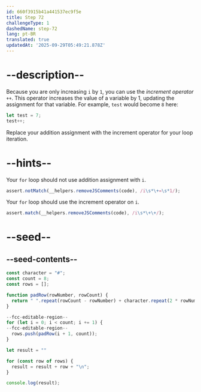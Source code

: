 ```yaml
---
id: 660f3915b41a441537ec9f5e
title: Step 72
challengeType: 1
dashedName: step-72
lang: pt-BR
translated: true
updatedAt: '2025-09-29T05:49:21.878Z'
---
```


# --description--

Because you are only increasing `i` by `1`, you can use the <dfn>increment operator</dfn> `++`. This operator increases the value of a variable by 1, updating the assignment for that variable. For example, `test` would become `8` here:

```js
let test = 7;
test++;
```

Replace your addition assignment with the increment operator for your loop iteration.

# --hints--

Your `for` loop should not use addition assignment with `i`.

```js
assert.notMatch(__helpers.removeJSComments(code), /i\s*\+=\s*1/);
```

Your `for` loop should use the increment operator on `i`.

```js
assert.match(__helpers.removeJSComments(code), /i\s*\+\+/);
```

# --seed--

## --seed-contents--

```js
const character = "#";
const count = 8;
const rows = [];

function padRow(rowNumber, rowCount) {
  return " ".repeat(rowCount - rowNumber) + character.repeat(2 * rowNumber - 1) + " ".repeat(rowCount - rowNumber);
}

--fcc-editable-region--
for (let i = 0; i < count; i += 1) {
--fcc-editable-region--
  rows.push(padRow(i + 1, count));
}

let result = ""

for (const row of rows) {
  result = result + row + "\n";
}

console.log(result);
```
